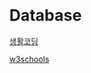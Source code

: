# Database 

[생활코딩](https://opentutorials.org/course/3161)

[w3schools](https://www.w3schools.com/sql/default.asp)

